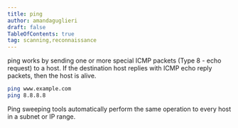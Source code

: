 ```yaml
---
title: ping
author: amandaguglieri
draft: false
TableOfContents: true
tag: scanning,reconnaissance
---
```


ping works by sending one or more special ICMP packets (Type 8 - echo request) to a host. If the destination host replies with ICMP echo reply packets, then the host is alive.

```bash
ping www.example.com
ping 8.8.8.8
```

Ping sweeping tools automatically perform the same operation to every host in a subnet or IP range. 

